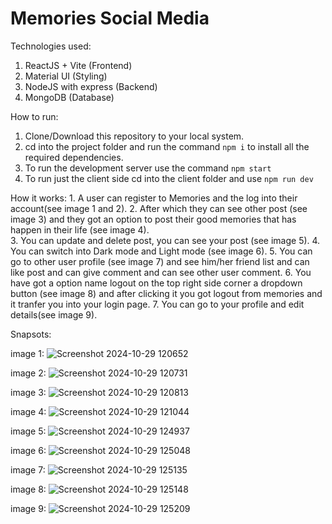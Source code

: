 ﻿# Memories Social Media





Technologies used:

 1. ReactJS + Vite (Frontend)
 2. Material UI (Styling)
 3. NodeJS with express (Backend)
 4. MongoDB (Database)


How to run:

1. Clone/Download this repository to your local system.
2. cd into the project folder and run the command `npm i` to install all the required dependencies.
3. To run the development server use the command `npm start`
4. To run just the client side cd into the client folder and use `npm run dev`


How it works: 
    1. A user can register to Memories and the log into their account(see image 1 and 2). 
    2. After which they can see other post (see image 3) and they got an option to post their 
          good memories that has happen in their life (see image 4).        
    3. You can update and delete post,  you can see your post (see image 5).
    4. You can switch into Dark mode and Light mode (see image 6).
    5. You can go to other user profile (see image 7) and see him/her friend list and can like       post and can give comment and can see other user comment.
   6. You have got a option name logout on the top right side corner a dropdown button (see 
       image 8) and after clicking it you got logout from memories and it tranfer you into your 
       login page.
   7. You can go to your profile and edit details(see image 9).



Snapsots:

image 1:
![Screenshot 2024-10-29 120652](https://github.com/user-attachments/assets/472ff407-2d5e-4d4d-ad24-2be7963d47a8)

image 2:
![Screenshot 2024-10-29 120731](https://github.com/user-attachments/assets/587bb829-a910-4b8d-8e9a-2bf05383b468)

image 3:
![Screenshot 2024-10-29 120813](https://github.com/user-attachments/assets/5493a514-1dc3-4223-ac7b-0b5b8da4b66f)

image 4:
![Screenshot 2024-10-29 121044](https://github.com/user-attachments/assets/ef2b5015-0278-49a2-b990-fe1cf6a6c13d)

image 5:
![Screenshot 2024-10-29 124937](https://github.com/user-attachments/assets/3a89aa6c-ce64-4404-9f72-e2c528d724de)

image 6:
![Screenshot 2024-10-29 125048](https://github.com/user-attachments/assets/73171cd1-9260-4417-b42a-1193cce9ec17)

image 7:
![Screenshot 2024-10-29 125135](https://github.com/user-attachments/assets/6b7a9821-baa4-4996-99fa-dc90fa75033e)

image 8:
![Screenshot 2024-10-29 125148](https://github.com/user-attachments/assets/2f813a4c-1bea-46ad-a0b5-a4042ef0b644)

image 9:
![Screenshot 2024-10-29 125209](https://github.com/user-attachments/assets/3dd7e6b9-be99-4480-8cf9-82aca8ac9c28)



